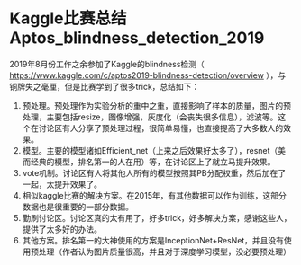 # Kaggle比赛总结Aptos_blindness_detection_2019

2019年8月份工作之余参加了Kaggle的blindness检测（ https://www.kaggle.com/c/aptos2019-blindness-detection/overview ），与铜牌失之毫厘，但是比赛学到了很多trick，总结如下：

1. 预处理。预处理作为实验分析的重中之重，直接影响了样本的质量，图片的预处理，主要包括resize，图像增强，灰度化（会丧失很多信息），滤波等。这个在讨论区有人分享了预处理过程，很简单易懂，也直接提高了大多数人的效果。
2. 模型。主要的模型诸如Efficient_net（上来之后效果好太多了），resnet（美而经典的模型，排名第一的人在用）等，在讨论区上了就立马提升效果。
3. vote机制。讨论区有人将其他人所有的模型按照其PB分配权重，然后加在了一起，太提升效果了。
4. 相似kaggle比赛的解决方案。在2015年，有其他数据可以作为训练，这部分数据也是很重要的一部分数据。
5. 勤刷讨论区。讨论区真的太有用了，好多trick，好多解决方案，感谢这些人，提供了太多好的办法。
6. 其他方案。排名第一的大神使用的方案是InceptionNet+ResNet，并且没有使用预处理（作者认为图片质量很高，并且对于深度学习模型，没必要预处理）





